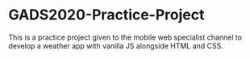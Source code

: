 # GADS2020-Practice-Project

This is a practice project given to the mobile web specialist channel to develop
a weather app with vanilla JS alongside HTML and CSS.
